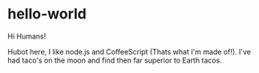 # hello-world

Hi Humans!

Hubot here, I like node.js and CoffeeScript (Thats what I'm made of!).
I've had taco's on the moon and find then far superior to Earth tacos.
